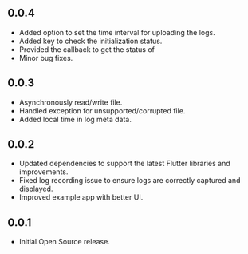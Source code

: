 ## 0.0.4

* Added option to set the time interval for uploading the logs.
* Added key to check the initialization status.
* Provided the callback to get the status of 
* Minor bug fixes.

## 0.0.3

* Asynchronously read/write file.
* Handled exception for unsupported/corrupted file.
* Added local time in log meta data.


## 0.0.2

* Updated dependencies to support the latest Flutter libraries and improvements.
* Fixed log recording issue to ensure logs are correctly captured and displayed.
* Improved example app with better UI.

## 0.0.1

* Initial Open Source release.
